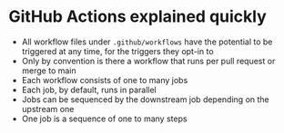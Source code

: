 # GitHub Actions explained quickly

- All workflow files under `.github/workflows` have the potential to be triggered at any time, for the triggers they opt-in to
- Only by convention is there a workflow that runs per pull request or merge to main
- Each workflow consists of one to many jobs
- Each job, by default, runs in parallel
- Jobs can be sequenced by the downstream job depending on the upstream one
- One job is a sequence of one to many steps
